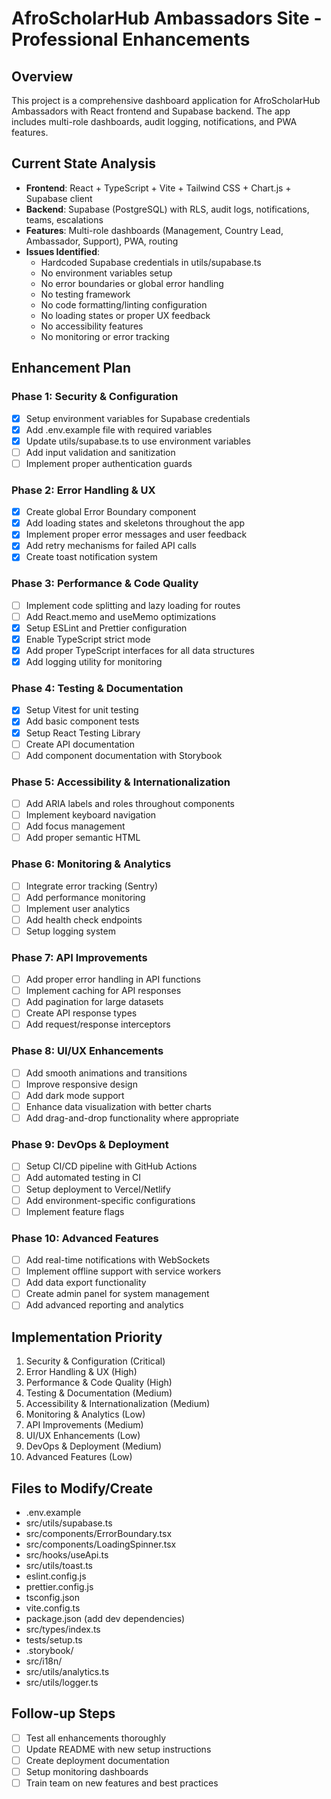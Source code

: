 # AfroScholarHub Ambassadors Site - Professional Enhancements

## Overview
This project is a comprehensive dashboard application for AfroScholarHub Ambassadors with React frontend and Supabase backend. The app includes multi-role dashboards, audit logging, notifications, and PWA features.

## Current State Analysis
- **Frontend**: React + TypeScript + Vite + Tailwind CSS + Chart.js + Supabase client
- **Backend**: Supabase (PostgreSQL) with RLS, audit logs, notifications, teams, escalations
- **Features**: Multi-role dashboards (Management, Country Lead, Ambassador, Support), PWA, routing
- **Issues Identified**:
  - Hardcoded Supabase credentials in utils/supabase.ts
  - No environment variables setup
  - No error boundaries or global error handling
  - No testing framework
  - No code formatting/linting configuration
  - No loading states or proper UX feedback
  - No accessibility features
  - No monitoring or error tracking

## Enhancement Plan

### Phase 1: Security & Configuration
- [x] Setup environment variables for Supabase credentials
- [x] Add .env.example file with required variables
- [x] Update utils/supabase.ts to use environment variables
- [ ] Add input validation and sanitization
- [ ] Implement proper authentication guards

### Phase 2: Error Handling & UX
- [x] Create global Error Boundary component
- [x] Add loading states and skeletons throughout the app
- [x] Implement proper error messages and user feedback
- [x] Add retry mechanisms for failed API calls
- [x] Create toast notification system

### Phase 3: Performance & Code Quality
- [ ] Implement code splitting and lazy loading for routes
- [ ] Add React.memo and useMemo optimizations
- [x] Setup ESLint and Prettier configuration
- [x] Enable TypeScript strict mode
- [x] Add proper TypeScript interfaces for all data structures
- [x] Add logging utility for monitoring

### Phase 4: Testing & Documentation
- [x] Setup Vitest for unit testing
- [x] Add basic component tests
- [x] Setup React Testing Library
- [ ] Create API documentation
- [ ] Add component documentation with Storybook

### Phase 5: Accessibility & Internationalization
- [ ] Add ARIA labels and roles throughout components
- [ ] Implement keyboard navigation
- [ ] Add focus management
- [ ] Add proper semantic HTML

### Phase 6: Monitoring & Analytics
- [ ] Integrate error tracking (Sentry)
- [ ] Add performance monitoring
- [ ] Implement user analytics
- [ ] Add health check endpoints
- [ ] Setup logging system

### Phase 7: API Improvements
- [ ] Add proper error handling in API functions
- [ ] Implement caching for API responses
- [ ] Add pagination for large datasets
- [ ] Create API response types
- [ ] Add request/response interceptors

### Phase 8: UI/UX Enhancements
- [ ] Add smooth animations and transitions
- [ ] Improve responsive design
- [ ] Add dark mode support
- [ ] Enhance data visualization with better charts
- [ ] Add drag-and-drop functionality where appropriate

### Phase 9: DevOps & Deployment
- [ ] Setup CI/CD pipeline with GitHub Actions
- [ ] Add automated testing in CI
- [ ] Setup deployment to Vercel/Netlify
- [ ] Add environment-specific configurations
- [ ] Implement feature flags

### Phase 10: Advanced Features
- [ ] Add real-time notifications with WebSockets
- [ ] Implement offline support with service workers
- [ ] Add data export functionality
- [ ] Create admin panel for system management
- [ ] Add advanced reporting and analytics

## Implementation Priority
1. Security & Configuration (Critical)
2. Error Handling & UX (High)
3. Performance & Code Quality (High)
4. Testing & Documentation (Medium)
5. Accessibility & Internationalization (Medium)
6. Monitoring & Analytics (Low)
7. API Improvements (Medium)
8. UI/UX Enhancements (Low)
9. DevOps & Deployment (Medium)
10. Advanced Features (Low)

## Files to Modify/Create
- .env.example
- src/utils/supabase.ts
- src/components/ErrorBoundary.tsx
- src/components/LoadingSpinner.tsx
- src/hooks/useApi.ts
- src/utils/toast.ts
- eslint.config.js
- prettier.config.js
- tsconfig.json
- vite.config.ts
- package.json (add dev dependencies)
- src/types/index.ts
- tests/setup.ts
- .storybook/
- src/i18n/
- src/utils/analytics.ts
- src/utils/logger.ts

## Follow-up Steps
- [ ] Test all enhancements thoroughly
- [ ] Update README with new setup instructions
- [ ] Create deployment documentation
- [ ] Setup monitoring dashboards
- [ ] Train team on new features and best practices
